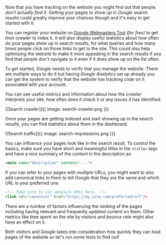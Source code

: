 Now that you have tracking on the website you might find out that people
*don't actually find it*.
Getting your pages to show up in *Google* search results could greatly
improve your chances though and it's easy to get started with it.

You can register your website on
[Google Webmasters Tool](https://www.google.com/webmasters/tools)
*(for free)* to get their *crawler* to index it.
It will also display useful statistics about how often do your pages show up
in search results, for what queries and how many times people click on those
links to get to the site.
This could also help optimizing the website to make it more appealing in the
search results if you find that people don't navigate to it even if it does
show up on the list often.

To get started, *Google* needs to verify that you manage the website.
There are multiple ways to do it but having *Google Analytics* set up already
you can get the system to verify that the website has tracking code on it
associated with your account.

You can see useful metrics and information about how the *crawler* interprets
your site, how often does it check it or any issues it has identified.

![Search crawler]({{ image: search-crawler.png }})

Once your pages are getting indexed and start showing up in the
search results, you can find statistics about them in the dashboard.

![Search traffic]({{ image: search-impressions.png }})

You can influence your pages look like in the search result.
To control the basics, make sure you have short and meaningful titles in the
`<title>` tags and have a nice summary of the content in the description as:

```html
<meta name="description" content="...">
```

If you can refer to your pages with multiple URLs, you might want to also
add canonical links to them to tell *Google* that they are the same and
which URL is your preferred one.

```html
<!-- Make sure to use absolute URLs here. -->
<link rel="canonical" href="https://my.site.com/preferred/url"/>
```

There are a number of factors influencing the *ranking* of the pages
including having relevant and frequently updated content on them.
Other metrics like time spent on the site by visitors and
*bounce rate* might also have an effect on it.

Both visitors and *Google* takes into consideration how quickly they
can load pages of the website so let's run some tests to find out!
